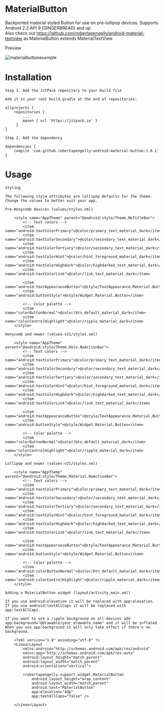 # MaterialButton

Backported material styled Button for use on pre-lollipop devices. Supports Android 2.3 API 9 (GINGERBREAD) and up.<br />
Also check out https://github.com/robertapengelly/android-material-textview as MaterialButton extends MaterialTextView.

Preview

![materialbuttonexample](https://cloud.githubusercontent.com/assets/5245027/22246905/08f32292-e22f-11e6-9472-9aaf5badbccd.gif)

# Installation

    Step 1. Add the JitPack repository to your build file
    
    Add it in your root build.gradle at the end of repositories:
    
    allprojects {
        repositories {
            ...
            maven { url 'https://jitpack.io' }
         }
    }
    
    Step 2. Add the dependency
    
    dependencies {
        compile 'com.github.robertapengelly:android-material-button:1.0.1'
    }

# Usage

    Styling
    
    The following style attributes are lollipop defaults for the theme. Change the values to better suit your app.
    
    Pre-Honycomb devices (values/styles.xml)
    
        <style name="AppTheme" parent="@android:style/Theme.NoTitleBar">
            <!-- Text colors -->
            <item name="android:textColorPrimary">@color/primary_text_material_dark</item>
            <item name="android:textColorSecondary">@color/secondary_text_material_dark</item>
            <item name="android:textColorTertiary">@color/secondary_text_material_dark</item>
            <item name="android:textColorHint">@color/hint_foreground_material_dark</item>
            <item name="android:textColorHighdark">@color/highdarked_text_material_dark</item>
            <item name="android:textColorLink">@color/link_text_material_dark</item>
            
            <item name="android:textAppearanceButton">@style/TextAppearance.Material.Button</item>
            <item name="android:buttonStyle">@style/Widget.Material.Button</item>
            
            <!-- Color palette -->
            <item name="colorButtonNormal">@color/btn_default_material_dark</item>
            <item name="colorControlHighlight">@color/ripple_material_dark</item>
        </style>
    
    Honycomb and newer (values-v11/styles.xml)
    
        <style name="AppTheme" parent="@android:style/Theme.Holo.NoActionBar">
            <!-- Text colors -->
            <item name="android:textColorPrimary">@color/primary_text_material_dark</item>
            <item name="android:textColorSecondary">@color/secondary_text_material_dark</item>
            <item name="android:textColorTertiary">@color/secondary_text_material_dark</item>
            <item name="android:textColorHint">@color/hint_foreground_material_dark</item>
            <item name="android:textColorHighdark">@color/highdarked_text_material_dark</item>
            <item name="android:textColorLink">@color/link_text_material_dark</item>
            
            <item name="android:textAppearanceButton">@style/TextAppearance.Material.Button</item>
            <item name="android:buttonStyle">@style/Widget.Material.Button</item>
            
            <!-- Color palette -->
            <item name="colorButtonNormal">@color/btn_default_material_dark</item>
            <item name="colorControlHighlight">@color/ripple_material_dark</item>
        </style>
    
    Lollipop and newer (values-v21/styles.xml)
    
        <style name="AppTheme" parent="@android:style/Theme.Material.NoActionBar">
            <!-- Text colors -->
            <item name="android:textColorPrimary">@color/primary_text_material_dark</item>
            <item name="android:textColorSecondary">@color/secondary_text_material_dark</item>
            <item name="android:textColorTertiary">@color/secondary_text_material_dark</item>
            <item name="android:textColorHint">@color/hint_foreground_material_dark</item>
            <item name="android:textColorHighdark">@color/highdarked_text_material_dark</item>
            <item name="android:textColorLink">@color/link_text_material_dark</item>
            
            <item name="android:textAppearanceButton">@style/TextAppearance.Material.Button</item>
            <item name="android:buttonStyle">@style/Widget.Material.Button</item>
            
            <!-- Color palette -->
            <item name="android:colorButtonNormal">@color/btn_default_material_dark</item>
            <item name="android:colorControlHighlight">@color/ripple_material_dark</item>
        </style>
    
    Adding a MaterialButton widget (layout/activity_main.xml)
    
    If you use android:elevation it will be replaced with app:elevation.
    If you use android:textAllCaps it will be replaced with app:textAllCaps.
    
    If you want to use a ripple background on all-devices add app:background="@drawable/your_drawable_name" and it will be inflated.
    When you use app:background it will only take effect if there's no background.
    
        <?xml version="1.0" encoding="utf-8" ?>
        <LinearLayout
            xmlns:android="http://schemas.android.com/apk/res/android"
            xmlns:app="http://schemas.android.com/apk/res-auto"
            android:layout_height="match_parent"
            android:layout_width="match_parent"
            android:orientation="vertical">
            
            <robertapengelly.support.widget.MaterialButton
                android:layout_height="wrap_content"
                android:layout_width="match_parent"
                android:text="MaterialButton"
                app:elevation="4dp"
                app:textAllCaps="false" />
        
        </LinearLayout>
